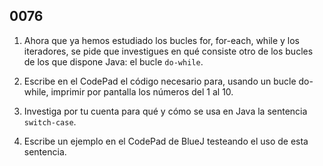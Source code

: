 ## 0076

1. Ahora que ya hemos estudiado los bucles for, for-each, while y los iteradores, se pide que investigues en qué consiste otro de los bucles de los que dispone Java: el bucle `do-while`.
 
2. Escribe en el CodePad el código necesario para, usando un bucle do-while, imprimir por pantalla los números del 1 al 10.
 
3. Investiga por tu cuenta para qué y cómo se usa en Java la sentencia `switch-case`. 
 
4. Escribe un ejemplo en el CodePad de BlueJ testeando el uso de esta sentencia.
